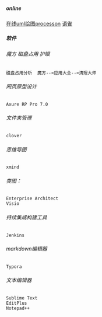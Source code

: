 ##### online

[在线uml绘图processon](https://www.processon.com/login)
[语雀](https://www.yuque.com/)

##### 软件

######  魔方  磁盘占用  护眼

    磁盘占用分析  魔方-->应用大全-->清理大师

###### 网页原型设计
    Axure RP Pro 7.0

###### 文件夹管理
    clover

###### 思维导图 
    xmind

###### 类图：
    Enterprise Architect
    Visio

###### 持续集成构建工具
    Jenkins

######  markdown编辑器
    Typora

###### 文本编辑器
    Sublime Text   
    EditPlus
    Notepad++